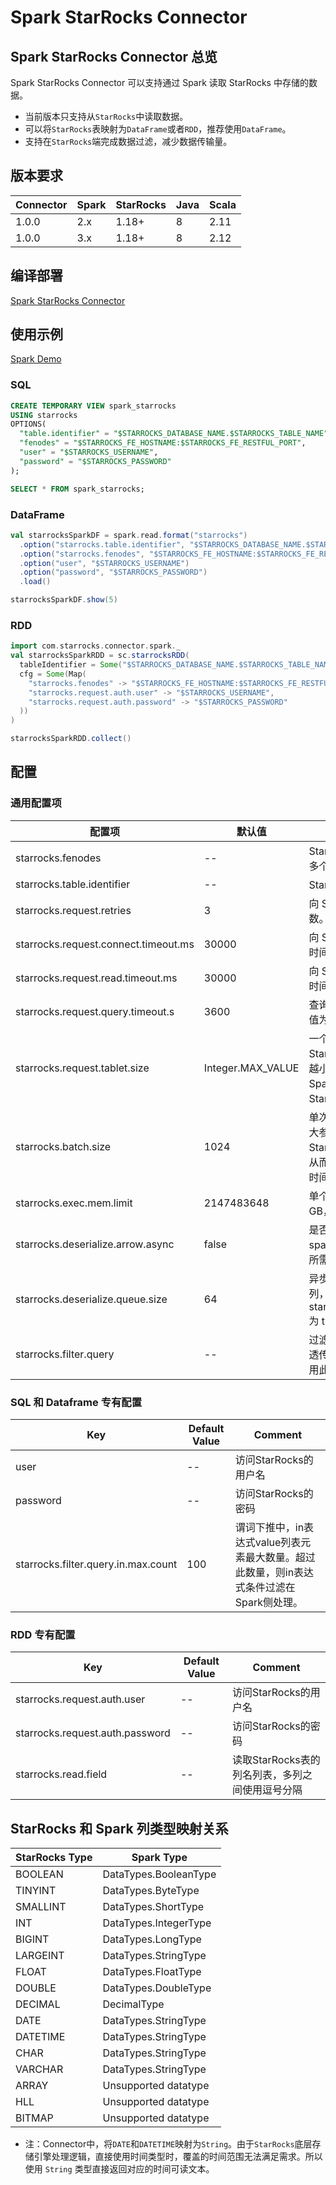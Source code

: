 # Spark StarRocks Connector

## Spark StarRocks Connector 总览

Spark StarRocks Connector 可以支持通过 Spark 读取 StarRocks 中存储的数据。

- 当前版本只支持从`StarRocks`中读取数据。
- 可以将`StarRocks`表映射为`DataFrame`或者`RDD`，推荐使用`DataFrame`。
- 支持在`StarRocks`端完成数据过滤，减少数据传输量。

## 版本要求

| Connector | Spark | StarRocks | Java | Scala |
| --------- | ----- | --------- | ---- | ----- |
| 1.0.0     | 2.x   | 1.18+     | 8    | 2.11  |
| 1.0.0     | 3.x   | 1.18+     | 8    | 2.12  |

## 编译部署

[Spark StarRocks Connector](https://github.com/StarRocks/spark-starrocks-connector/blob/main/docs/spark-starrocks-connector.md)

## 使用示例

[Spark Demo](https://github.com/StarRocks/demo/tree/master/SparkDemo)

### SQL

```sql
CREATE TEMPORARY VIEW spark_starrocks
USING starrocks
OPTIONS(
  "table.identifier" = "$STARROCKS_DATABASE_NAME.$STARROCKS_TABLE_NAME",
  "fenodes" = "$STARROCKS_FE_HOSTNAME:$STARROCKS_FE_RESTFUL_PORT",
  "user" = "$STARROCKS_USERNAME",
  "password" = "$STARROCKS_PASSWORD"
);

SELECT * FROM spark_starrocks;
```

### DataFrame

```scala
val starrocksSparkDF = spark.read.format("starrocks")
  .option("starrocks.table.identifier", "$STARROCKS_DATABASE_NAME.$STARROCKS_TABLE_NAME")
  .option("starrocks.fenodes", "$STARROCKS_FE_HOSTNAME:$STARROCKS_FE_RESTFUL_PORT")
  .option("user", "$STARROCKS_USERNAME")
  .option("password", "$STARROCKS_PASSWORD")
  .load()

starrocksSparkDF.show(5)
```

### RDD

```scala
import com.starrocks.connector.spark._
val starrocksSparkRDD = sc.starrocksRDD(
  tableIdentifier = Some("$STARROCKS_DATABASE_NAME.$STARROCKS_TABLE_NAME"),
  cfg = Some(Map(
    "starrocks.fenodes" -> "$STARROCKS_FE_HOSTNAME:$STARROCKS_FE_RESTFUL_PORT",
    "starrocks.request.auth.user" -> "$STARROCKS_USERNAME",
    "starrocks.request.auth.password" -> "$STARROCKS_PASSWORD"
  ))
)

starrocksSparkRDD.collect()
```

## 配置

### 通用配置项

| 配置项                               | 默认值            | 说明                                                         |
| ------------------------------------ | ----------------- | ------------------------------------------------------------ |
| starrocks.fenodes                    | --                | StarRocks FE 的 http 地址，支持多个地址，使用逗号 (,) 分隔。 |
| starrocks.table.identifier           | --                | StarRocks 表名，如 db1.tbl1。                                |
| starrocks.request.retries            | 3                 | 向 StarRocks 发送请求的重试次数。                            |
| starrocks.request.connect.timeout.ms | 30000             | 向 StarRocks 发送请求的连接超时时间。                        |
| starrocks.request.read.timeout.ms    | 30000             | 向 StarRocks 发送请求的读取超时时间。                        |
| starrocks.request.query.timeout.s    | 3600              | 查询 StarRocks 的超时时间，默认值为 1 小时，-1 表示无超时限制。 |
| starrocks.request.tablet.size        | Integer.MAX_VALUE | 一个 Spark RDD分区 对应的 StarRocks Tablet 个数。参数设置越小，生成的分区越多，进而提升 Spark 侧的并行度，但同时会对 StarRocks 造成更大的压力。 |
| starrocks.batch.size                 | 1024              | 单次从 BE 读取数据的最大行数。调大参数取值可减少 Spark 与 StarRocks 之间建立连接的次数，从而减轻网络延迟所带来的的额外时间开销。 |
| starrocks.exec.mem.limit             | 2147483648        | 单个查询的内存限制。默认为 2 GB，单位为字节。                |
| starrocks.deserialize.arrow.async    | false             | 是否支持异步转换 Arrow 格式到 spark-starrocks-connector 迭代所需的 RowBatch。 |
| starrocks.deserialize.queue.size     | 64                | 异步转换 Arrow 格式的内部处理队列，当 starrocks.deserialize.arrow.async 为 true 时生效。 |
| starrocks.filter.query               | --                | 过滤读取数据的表达式，此表达式透传给 StarRocks。StarRocks 使用此表达式完成源端数据过滤。 |

### SQL 和 Dataframe 专有配置

| Key                                 | Default Value | Comment                                                      |
| ----------------------------------- | ------------- | ------------------------------------------------------------ |
| user                                | --            | 访问StarRocks的用户名                                            |
| password                            | --            | 访问StarRocks的密码                                              |
| starrocks.filter.query.in.max.count | 100           | 谓词下推中，in表达式value列表元素最大数量。超过此数量，则in表达式条件过滤在Spark侧处理。 |

### RDD 专有配置

| Key                             | Default Value | Comment                                                      |
| ------------------------------- | ------------- | ------------------------------------------------------------ |
| starrocks.request.auth.user     | --            | 访问StarRocks的用户名                                            |
| starrocks.request.auth.password | --            | 访问StarRocks的密码                                              |
| starrocks.read.field            | --            | 读取StarRocks表的列名列表，多列之间使用逗号分隔                  |

## StarRocks 和 Spark 列类型映射关系

| StarRocks Type | Spark Type            |
| -------------- | --------------------- |
| BOOLEAN        | DataTypes.BooleanType |
| TINYINT        | DataTypes.ByteType    |
| SMALLINT       | DataTypes.ShortType   |
| INT            | DataTypes.IntegerType |
| BIGINT         | DataTypes.LongType    |
| LARGEINT       | DataTypes.StringType  |
| FLOAT          | DataTypes.FloatType   |
| DOUBLE         | DataTypes.DoubleType  |
| DECIMAL        | DecimalType           |
| DATE           | DataTypes.StringType  |
| DATETIME       | DataTypes.StringType  |
| CHAR           | DataTypes.StringType  |
| VARCHAR        | DataTypes.StringType  |
| ARRAY          | Unsupported datatype  |
| HLL            | Unsupported datatype  |
| BITMAP         | Unsupported datatype  |

- 注：Connector中，将`DATE`和`DATETIME`映射为`String`。由于`StarRocks`底层存储引擎处理逻辑，直接使用时间类型时，覆盖的时间范围无法满足需求。所以使用 `String` 类型直接返回对应的时间可读文本。
